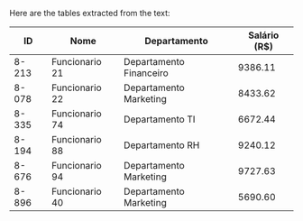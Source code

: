 Here are the tables extracted from the text:

| ID      | Nome            | Departamento            | Salário (R$) |
|---------|-----------------|-------------------------|---------------|
| 8-213   | Funcionario 21  | Departamento Financeiro  | 9386.11       |
| 8-078   | Funcionario 22  | Departamento Marketing   | 8433.62       |
| 8-335   | Funcionario 74  | Departamento TI         | 6672.44       |
| 8-194   | Funcionario 88  | Departamento RH         | 9240.12       |
| 8-676   | Funcionario 94  | Departamento Marketing   | 9727.63       |
| 8-896   | Funcionario 40  | Departamento Marketing   | 5690.60       |